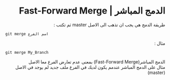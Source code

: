 ﻿# <div dir=rtl> الدمج المباشر | Fast-Forward Merge</div>


<div dir=rtl>طريقة الدمج هي يجب ان تذهب الى الاصل master ثم تكتب :    </div>

`git merge اسم الفرع`

<div dir=rtl>مثال :     </div>

`git merge My_Branch`


<div dir=rtl>
 الدمج المباشر(Fast-Forward Merge) بمعنى عدم تعارض الفرع معا الاصل

 </div>
 <div dir=rtl>
 مثال على الدمج المباشر عندمم يكون لديك في الفرع ملف جديد لم يوجد في الاصل (master)

 </div>
 


